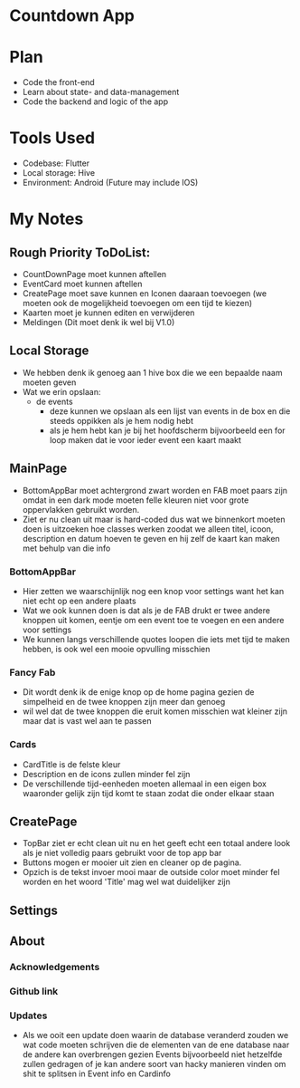 # Countdown App

# Plan
- Code the front-end
- Learn about state- and data-management
- Code the backend and logic of the app 

# Tools Used
- Codebase: Flutter
- Local storage: Hive
- Environment: Android (Future may include IOS)

# My Notes

## Rough Priority ToDoList:
- CountDownPage moet kunnen aftellen
- EventCard moet kunnen aftellen
- CreatePage moet save kunnen en Iconen daaraan toevoegen (we moeten ook de mogelijkheid toevoegen om een tijd te kiezen)
- Kaarten moet je kunnen editen en verwijderen
- Meldingen (Dit moet denk ik wel bij V1.0)

## Local Storage
- We hebben denk ik genoeg aan 1 hive box die we een bepaalde naam moeten geven
- Wat we erin opslaan:
    - de events
        - deze kunnen we opslaan als een lijst van events in de box en die steeds oppikken als je hem nodig hebt
        - als je hem hebt kan je bij het hoofdscherm bijvoorbeeld een for loop maken dat ie voor ieder event een kaart maakt 

## MainPage
- BottomAppBar moet  achtergrond zwart worden en FAB moet paars zijn omdat in een dark mode moeten felle kleuren niet voor grote oppervlakken gebruikt worden.
- Ziet er nu clean uit maar is hard-coded dus wat we binnenkort moeten doen is uitzoeken hoe classes werken zoodat we alleen titel, icoon, description en datum hoeven te geven en hij zelf de kaart kan maken met behulp van die info

### BottomAppBar
- Hier zetten we waarschijnlijk nog een knop voor settings want het kan niet echt op een andere plaats
- Wat we ook kunnen doen is dat als je de FAB drukt er twee andere knoppen uit komen, eentje om een event toe te voegen en een andere voor settings
- We kunnen langs verschillende quotes loopen die iets met tijd te maken hebben, is ook wel een mooie opvulling misschien

### Fancy Fab
- Dit wordt denk ik de enige knop op de home pagina gezien de simpelheid en de twee knoppen zijn meer dan genoeg
- wil wel dat de twee knoppen die eruit komen misschien wat kleiner zijn maar dat is vast wel aan te passen

### Cards
- CardTitle is de felste kleur
- Description en de icons zullen minder fel zijn
- De verschillende tijd-eenheden moeten allemaal in een eigen box waaronder gelijk zijn tijd komt te staan zodat die onder elkaar staan

## CreatePage
- TopBar ziet er echt clean uit nu en het geeft echt een totaal andere look als je niet volledig paars gebruikt voor de top app bar
- Buttons mogen er mooier uit zien en cleaner op de pagina.
- Opzich is de tekst invoer mooi maar de outside color moet minder fel worden en het woord 'Title' mag wel wat duidelijker zijn

## Settings

## About

### Acknowledgements

### Github link 

### Updates
- Als we ooit een update doen waarin de database veranderd zouden we wat code moeten schrijven die de elementen van de ene database naar de andere kan overbrengen gezien Events bijvoorbeeld niet hetzelfde zullen gedragen of je kan andere soort van hacky manieren vinden om shit te splitsen in Event info en Cardinfo
